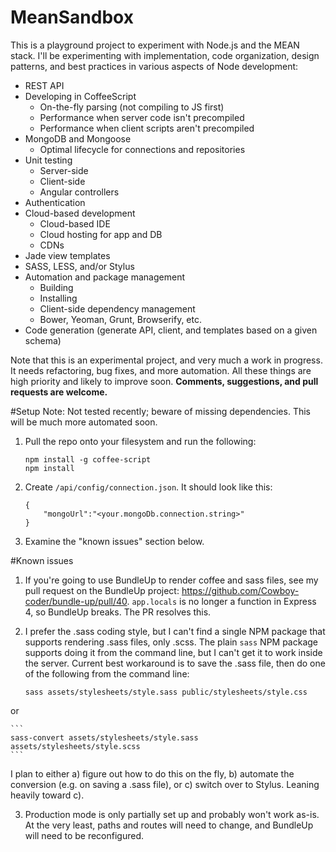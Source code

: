 # MeanSandbox
This is a playground project to experiment with Node.js and the MEAN stack. I'll be experimenting with implementation,
code organization, design patterns, and best practices in various aspects of Node development:
- REST API
- Developing in CoffeeScript 
  - On-the-fly parsing (not compiling to JS first)
  - Performance when server code isn't precompiled
  - Performance when client scripts aren't precompiled
- MongoDB and Mongoose
  - Optimal lifecycle for connections and repositories
- Unit testing
  - Server-side
  - Client-side
  - Angular controllers
- Authentication
- Cloud-based development
  - Cloud-based IDE
  - Cloud hosting for app and DB
  - CDNs
- Jade view templates
- SASS, LESS, and/or Stylus
- Automation and package management
  - Building 
  - Installing 
  - Client-side dependency management
  - Bower, Yeoman, Grunt, Browserify, etc.
- Code generation (generate API, client, and templates based on a given schema)

Note that this is an experimental project, and very much a work in progress. It needs refactoring, bug fixes, and more automation. All these things are high priority and likely to improve soon. **Comments, suggestions, and pull requests are welcome.**

#Setup
Note: Not tested recently; beware of missing dependencies. This will be much more automated soon.

1. Pull the repo onto your filesystem and run the following:

    ```
    npm install -g coffee-script
    npm install
    ```
2. Create `/api/config/connection.json`. It should look like this:

    ```
    {
        "mongoUrl":"<your.mongoDb.connection.string>"
    }
    ```
3. Examine the "known issues" section below.

#Known issues
1. If you're going to use BundleUp to render coffee and sass files, see my pull request on the BundleUp project: https://github.com/Cowboy-coder/bundle-up/pull/40. `app.locals` is no longer a function in Express 4, so BundleUp breaks. The PR resolves this.
    
2. I prefer the .sass coding style, but I can't find a single NPM package that supports rendering .sass files, only .scss. The plain `sass` NPM package supports doing it from the command line, but I can't get it to work inside the server. Current best workaround is to save the .sass file, then do one of the following from the command line:

    ```
    sass assets/stylesheets/style.sass public/stylesheets/style.css 
    ```
or

    ```
    sass-convert assets/stylesheets/style.sass assets/stylesheets/style.scss  
    ```
I plan to either 
  a) figure out how to do this on the fly, 
  b) automate the conversion (e.g. on saving a .sass file), or 
  c) switch over to Stylus. 
Leaning heavily toward c).
    
3. Production mode is only partially set up and probably won't work as-is. At the very least, paths and routes will need to change, and BundleUp will need to be reconfigured.
